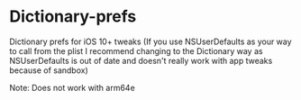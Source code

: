 # Dictionary-prefs
Dictionary prefs for iOS 10+ tweaks
(If you use NSUserDefaults as your way to call from the plist I recommend changing to the Dictionary way as NSUserDefaults is out of date and doesn't really work with app tweaks because of sandbox)

Note: Does not work with arm64e
